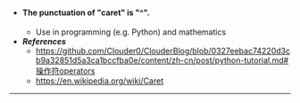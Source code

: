 - #### The punctuation of "caret" is "^".
    - Use in programming (e.g. Python) and mathematics
- ***References***
    - https://github.com/Clouder0/ClouderBlog/blob/0327eebac74220d3cb9a32851d5a3ca1bccfba0e/content/zh-cn/post/python-tutorial.md#操作符operators
	- https://en.wikipedia.org/wiki/Caret
- ---
